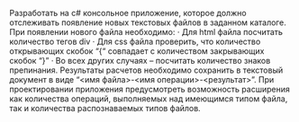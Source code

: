 Разработать на c# консольное приложение, которое должно отслеживать появление новых текстовых файлов в заданном каталоге. При появлении нового файла необходимо:
· Для html файла посчитать количество тегов div
· Для css файла проверить, что количество открывающих скобок “{“ совпадает с количеством закрывающих скобок “}”
· Во всех других случаях – посчитать количество знаков препинания.
Результаты расчетов необходимо сохранить в текстовый документ в виде “<имя файла>-<имя операции>-<результат>”. При проектировании приложения предусмотреть возможность расширения как количества операций, выполняемых над имеющимся типом файла, так и количества распознаваемых типов файлов.
